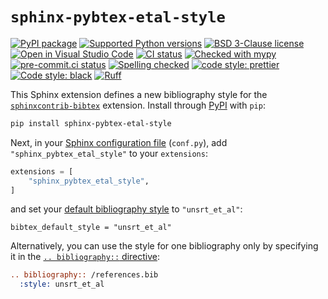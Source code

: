 # `sphinx-pybtex-etal-style`

[![PyPI package](https://badge.fury.io/py/sphinx-pybtex-etal-style.svg)](https://pypi.org/project/sphinx-pybtex-etal-style)
[![Supported Python versions](https://img.shields.io/pypi/pyversions/sphinx-pybtex-etal-style)](https://pypi.org/project/sphinx-pybtex-etal-style)
[![BSD 3-Clause license](https://img.shields.io/badge/License-BSD_3--Clause-blue.svg)](https://opensource.org/licenses/BSD-3-Clause)
[![Open in Visual Studio Code](https://img.shields.io/badge/vscode-open-blue?logo=visualstudiocode)](https://open.vscode.dev/ComPWA/sphinx-pybtex-etal-style)
[![CI status](https://github.com/ComPWA/sphinx-pybtex-etal-style/workflows/CI/badge.svg)](https://github.com/ComPWA/sphinx-pybtex-etal-style/actions?query=branch%3Amain+workflow%3ACI)
[![Checked with mypy](http://www.mypy-lang.org/static/mypy_badge.svg)](https://mypy.readthedocs.io)
[![pre-commit.ci status](https://results.pre-commit.ci/badge/github/ComPWA/sphinx-pybtex-etal-style/main.svg)](https://results.pre-commit.ci/latest/github/ComPWA/sphinx-pybtex-etal-style/main)
[![Spelling checked](https://img.shields.io/badge/cspell-checked-brightgreen.svg)](https://github.com/streetsidesoftware/cspell/tree/master/packages/cspell)
[![code style: prettier](https://img.shields.io/badge/code_style-prettier-ff69b4.svg?style=flat-square)](https://github.com/prettier/prettier)
[![Code style: black](https://img.shields.io/badge/code%20style-black-000000.svg)](https://github.com/psf/black)
[![Ruff](https://img.shields.io/endpoint?url=https://raw.githubusercontent.com/charliermarsh/ruff/main/assets/badge/v2.json)](https://github.com/astral-sh/ruff)

This Sphinx extension defines a new bibliography style for the [`sphinxcontrib-bibtex`](https://sphinxcontrib-bibtex.rtfd.io) extension. Install through [PyPI](https://pypi.org) with `pip`:

```bash
pip install sphinx-pybtex-etal-style
```

Next, in your [Sphinx configuration file](https://www.sphinx-doc.org/en/master/usage/configuration.html) (`conf.py`), add `"sphinx_pybtex_etal_style"` to your `extensions`:

```python
extensions = [
    "sphinx_pybtex_etal_style",
]
```

and set your [default bibliography style](https://sphinxcontrib-bibtex.readthedocs.io/en/stable/usage.html#bibliography-style) to `"unsrt_et_al"`:

```
bibtex_default_style = "unsrt_et_al"
```

Alternatively, you can use the style for one bibliography only by specifying it in the [`.. bibliography::` directive](https://sphinxcontrib-bibtex.readthedocs.io/en/stable/usage.html#directive-bibliography):

```rst
.. bibliography:: /references.bib
  :style: unsrt_et_al
```
